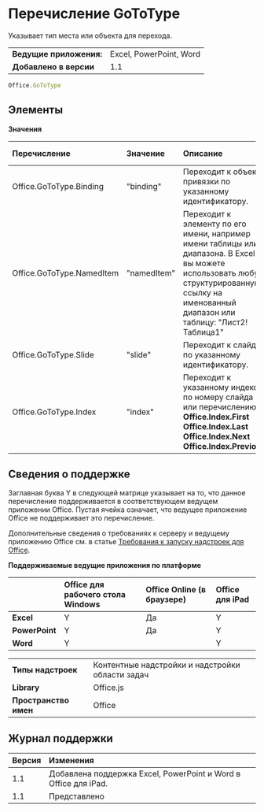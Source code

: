 
# Перечисление GoToType
Указывает тип места или объекта для перехода.

|||
|:-----|:-----|
|**Ведущие приложения:**|Excel, PowerPoint, Word|
|**Добавлено в версии**|1.1|

```js
Office.GoToType
```


## Элементы


**Значения**


|**Перечисление**|**Значение**|**Описание**|**Поддерживаемые клиенты**|
|:-----|:-----|:-----|:-----|
|Office.GoToType.Binding|"binding"|Переходит к объекту привязки по указанному идентификатору.|Excel</br>Word|
|Office.GoToType.NamedItem|"namedItem"|Переходит к элементу по его имени, например имени таблицы или диапазона. В Excel вы можете использовать любую структурированную ссылку на именованный диапазон или таблицу: "Лист2!Таблица1"|Excel|
|Office.GoToType.Slide|"slide"|Переходит к слайду по указанному идентификатору.|PowerPoint|
|Office.GoToType.Index|"index"|Переходит к указанному индексу по номеру слайда или перечислению:</br>**Office.Index.First**</br>**Office.Index.Last**</br>**Office.Index.Next**</br>**Office.Index.Previous**|PowerPoint|

## Сведения о поддержке


Заглавная буква Y в следующей матрице указывает на то, что данное перечисление поддерживается в соответствующем ведущем приложении Office. Пустая ячейка означает, что ведущее приложение Office не поддерживает это перечисление.


Дополнительные сведения о требованиях к серверу и ведущему приложению Office см. в статье [Требования к запуску надстроек для Office](../../docs/overview/requirements-for-running-office-add-ins.md).


**Поддерживаемые ведущие приложения по платформе**


||**Office для рабочего стола Windows**|**Office Online (в браузере)**|**Office для iPad**|
|:-----|:-----|:-----|:-----|
|**Excel**|Y|Да|Y|
|**PowerPoint**|Y|Да|Y|
|**Word**|Y||Y|

|||
|:-----|:-----|
|**Типы надстроек**|Контентные надстройки и надстройки области задач|
|**Library**|Office.js|
|**Пространство имен**|Office|

## Журнал поддержки




|**Версия**|**Изменения**|
|:-----|:-----|
|1.1|Добавлена поддержка Excel, PowerPoint и Word в Office для iPad.|
|1.1|Представлено|
